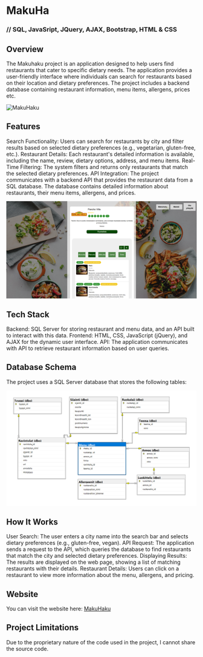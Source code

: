 # MakuHa
### // SQL, JavaSript, JQuery, AJAX, Bootstrap, HTML & CSS

## Overview

The Makuhaku project is an application designed to help users find restaurants that cater to specific dietary needs. The application provides a user-friendly interface where individuals can search for restaurants based on their location and dietary preferences. The project includes a backend database containing restaurant information, menu items, allergens, prices etc.


<div style="display: flex; justify-content: space-between; align-items: center;">
  <img src="makuhakuhakumaku.png" alt="MakuHaku" width="800">
</div>



## Features

Search Functionality: Users can search for restaurants by city and filter results based on selected dietary preferences (e.g., vegetarian, gluten-free, etc.).
Restaurant Details: Each restaurant's detailed information is available, including the name, review, dietary options, address, and menu items.
Real-Time Filtering: The system filters and returns only restaurants that match the selected dietary preferences.
API Integration: The project communicates with a backend API that provides the restaurant data from a SQL database. The database contains detailed information about restaurants, their menu items, allergens, and prices.


<div style="display: flex; justify-content: space-between; align-items: center;">
  <img src="makuhaku1.png" alt="MakuHaku" width="800">
</div>

## Tech Stack

Backend: SQL Server for storing restaurant and menu data, and an API built to interact with this data.
Frontend: HTML, CSS, JavaScript (jQuery), and AJAX for the dynamic user interface.
API: The application communicates with API to retrieve restaurant information based on user queries.

## Database Schema

The project uses a SQL Server database that stores the following tables:


<div style="display: flex; justify-content: space-between; align-items: center;">
  <img src="makuhaku_database.png" alt="MakuHaku" width="800">
</div>


## How It Works

User Search: The user enters a city name into the search bar and selects dietary preferences (e.g., gluten-free, vegan).
API Request: The application sends a request to the API, which queries the database to find restaurants that match the city and selected dietary preferences.
Displaying Results: The results are displayed on the web page, showing a list of matching restaurants with their details.
Restaurant Details: Users can click on a restaurant to view more information about the menu, allergens, and pricing.

## Website

You can visit the website here: [MakuHaku](https://makuhaku-app-dev-gqbqb8hvhuc2cqf3.swedencentral-01.azurewebsites.net/)

## Project Limitations
Due to the proprietary nature of the code used in the project, I cannot share the source code.
